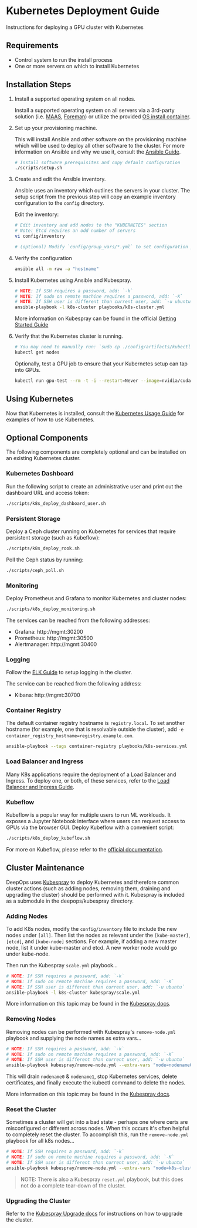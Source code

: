 Kubernetes Deployment Guide
===

Instructions for deploying a GPU cluster with Kubernetes

## Requirements

  * Control system to run the install process
  * One or more servers on which to install Kubernetes

## Installation Steps

1. Install a supported operating system on all nodes. 

   Install a supported operating system on all servers via a 3rd-party solution (i.e. [MAAS](https://maas.io/), [Foreman](https://www.theforeman.org/)) or utilize the provided [OS install container](PXE.md).

2. Set up your provisioning machine. 

   This will install Ansible and other software on the provisioning machine which will be used to deploy all other software to the cluster. For more information on Ansible and why we use it, consult the [Ansible Guide](ANSIBLE.md). 

   ```sh
   # Install software prerequisites and copy default configuration
   ./scripts/setup.sh
   ```

3. Create and edit the Ansible inventory. 

   Ansible uses an inventory which outlines the servers in your cluster. The setup script from the previous step will copy an example inventory configuration to the `config` directory. 
   
   Edit the inventory: 
   
   ```sh
   # Edit inventory and add nodes to the "KUBERNETES" section
   # Note: Etcd requires an odd number of servers
   vi config/inventory
   
   # (optional) Modify `config/group_vars/*.yml` to set configuration parameters
   ```
4. Verify the configuration

   ```sh
   ansible all -m raw -a "hostname"
   ```

5. Install Kubernetes using Ansible and Kubespray.

   ```sh
   # NOTE: If SSH requires a password, add: `-k`
   # NOTE: If sudo on remote machine requires a password, add: `-K`
   # NOTE: If SSH user is different than current user, add: `-u ubuntu`
   ansible-playbook -l k8s-cluster playbooks/k8s-cluster.yml
   ```
   
   More information on Kubespray can be found in the official [Getting Started Guide](https://github.com/kubernetes-sigs/kubespray/blob/master/docs/getting-started.md)

6. Verify that the Kubernetes cluster is running.

   ```sh
   # You may need to manually run: `sudo cp ./config/artifacts/kubectl /usr/local/bin`
   kubectl get nodes
   ``` 

   Optionally, test a GPU job to ensure that your Kubernetes setup can tap into GPUs. 

   ```sh
   kubectl run gpu-test --rm -t -i --restart=Never --image=nvidia/cuda --limits=nvidia.com/gpu=1 nvidia-smi
   ```

## Using Kubernetes

Now that Kubernetes is installed, consult the [Kubernetes Usage Guide](kubernetes-usage.md) for examples of how to use Kubernetes.

## Optional Components

The following components are completely optional and can be installed on an existing Kubernetes cluster.

### Kubernetes Dashboard

Run the following script to create an administrative user and print out the dashboard URL and access token:

```sh
./scripts/k8s_deploy_dashboard_user.sh
```

### Persistent Storage

Deploy a Ceph cluster running on Kubernetes for services that require persistent storage (such as Kubeflow):

```sh
./scripts/k8s_deploy_rook.sh
```

Poll the Ceph status by running:

```sh
./scripts/ceph_poll.sh
```

### Monitoring

Deploy Prometheus and Grafana to monitor Kubernetes and cluster nodes:

```sh
./scripts/k8s_deploy_monitoring.sh
```

The services can be reached from the following addresses:
* Grafana: http://mgmt:30200
* Prometheus: http://mgmt:30500
* Alertmanager: http://mgmt:30400

### Logging

Follow the [ELK Guide](elk.md) to setup logging in the cluster.

The service can be reached from the following address:
* Kibana: http://mgmt:30700

### Container Registry

The default container registry hostname is `registry.local`. To set another hostname (for example,
one that is resolvable outside the cluster), add `-e container_registry_hostname=registry.example.com`.

```sh
ansible-playbook --tags container-registry playbooks/k8s-services.yml
```

### Load Balancer and Ingress

Many K8s applications require the deployment of a Load Balancer and Ingress. To deploy one, or both, of these services, refer to the [Load Balancer and Ingress Guide](ingress.md).

### Kubeflow

Kubeflow is a popular way for multiple users to run ML workloads. It exposes a Jupyter Notebook interface where users can request access to GPUs via the browser GUI. Deploy Kubeflow with a convenient script:

```sh
./scripts/k8s_deploy_kubeflow.sh
```

For more on Kubeflow, please refer to the [official documentation](https://www.kubeflow.org/docs/about/kubeflow/).

## Cluster Maintenance

DeepOps uses [Kubespray](https://github.com/kubernetes-sigs/kubespray) to deploy Kubernetes and therefore common cluster actions (such as adding nodes, removing them, draining and upgrading the cluster) should be performed with it. Kubespray is included as a submodule in the deepops/kubespray directory.

### Adding Nodes

To add K8s nodes, modify the `config/inventory` file to include the new nodes under `[all]`. Then list the nodes as relevant under the `[kube-master]`, `[etcd]`, and `[kube-node]` sections. For example, if adding a new master node, list it under kube-master and etcd. A new worker node would go under kube-node.

Then run the Kubespray `scale.yml` playbook...

```sh
# NOTE: If SSH requires a password, add: `-k`
# NOTE: If sudo on remote machine requires a password, add: `-K`
# NOTE: If SSH user is different than current user, add: `-u ubuntu`
ansible-playbook -l k8s-cluster kubespray/scale.yml
```

More information on this topic may be found in the [Kubespray docs](https://github.com/kubernetes-sigs/kubespray/blob/master/docs/getting-started.md#adding-nodes).

### Removing Nodes

Removing nodes can be performed with Kubespray's `remove-node.yml` playbook and supplying the node names as extra vars...

```sh
# NOTE: If SSH requires a password, add: `-k`
# NOTE: If sudo on remote machine requires a password, add: `-K`
# NOTE: If SSH user is different than current user, add: `-u ubuntu`
ansible-playbook kubespray/remove-node.yml --extra-vars "node=nodename0,nodename1"
```

This will drain `nodename0` & `nodename1`, stop Kubernetes services, delete certificates, and finally execute the kubectl command to delete the nodes.

More information on this topic may be found in the [Kubespray docs](https://github.com/kubernetes-sigs/kubespray/blob/master/docs/getting-started.md#remove-nodes).

### Reset the Cluster

Sometimes a cluster will get into a bad state - perhaps one where certs are misconfigured or different across nodes. When this occurs it's often helpful to completely reset the cluster. To accomplish this, run the `remove-node.yml` playbook for all k8s nodes...

```sh
# NOTE: If SSH requires a password, add: `-k`
# NOTE: If sudo on remote machine requires a password, add: `-K`
# NOTE: If SSH user is different than current user, add: `-u ubuntu`
ansible-playbook kubespray/remove-node.yml --extra-vars "node=k8s-cluster"
```

> NOTE: There is also a Kubespray `reset.yml` playbook, but this does not do a complete tear-down of the cluster.

### Upgrading the Cluster

Refer to the [Kubespray Upgrade docs](https://github.com/kubernetes-sigs/kubespray/blob/master/docs/upgrades.md) for instructions on how to upgrade the cluster.
